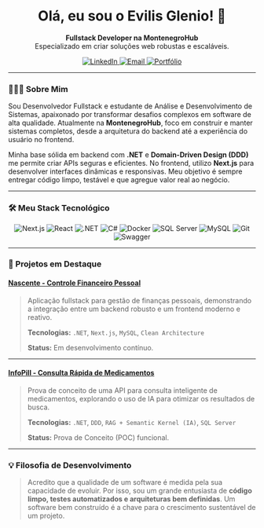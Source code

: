 <h1 align="center">Olá, eu sou o Evilis Glenio! 👋</h1>

<p align="center">
  <strong>Fullstack Developer na MontenegroHub</strong> <br />
  Especializado em criar soluções web robustas e escaláveis.
</p>

<p align="center">
  <a href="https://www.linkedin.com/in/evilis-glenio/" target="_blank">
    <img src="https://img.shields.io/badge/LinkedIn-0077B5?style=for-the-badge&logo=linkedin&logoColor=white" alt="LinkedIn">
  </a>
  <a href="mailto:glenio.developer@gmail.com" target="_blank">
    <img src="https://img.shields.io/badge/Email-D14836?style=for-the-badge&logo=gmail&logoColor=white" alt="Email">
  </a>
  <a href="https://evilis-glenio-app.vercel.app/" target="_blank">
    <img src="https://img.shields.io/badge/Portfólio-00C7B7?style=for-the-badge&logo=webtrees&logoColor=white" alt="Portfólio">
  </a>
</p>

---

### 👨🏻‍💻 Sobre Mim

Sou Desenvolvedor Fullstack e estudante de Análise e Desenvolvimento de Sistemas, apaixonado por transformar desafios complexos em software de alta qualidade. Atualmente na **MontenegroHub**, foco em construir e manter sistemas completos, desde a arquitetura do backend até a experiência do usuário no frontend.

Minha base sólida em backend com **.NET** e **Domain-Driven Design (DDD)** me permite criar APIs seguras e eficientes. No frontend, utilizo **Next.js** para desenvolver interfaces dinâmicas e responsivas. Meu objetivo é sempre entregar código limpo, testável e que agregue valor real ao negócio.

---

### 🛠️ Meu Stack Tecnológico

<p align="center">
  <img src="https://img.shields.io/badge/Next.js-000000?style=for-the-badge&logo=nextdotjs&logoColor=white" alt="Next.js" />
  <img src="https://img.shields.io/badge/React-20232A?style=for-the-badge&logo=react&logoColor=61DAFB" alt="React" />
  <img src="https://img.shields.io/badge/.NET-512BD4?style=for-the-badge&logo=dotnet&logoColor=white" alt=".NET" />
  <img src="https://img.shields.io/badge/C%23-239120?style=for-the-badge&logo=c-sharp&logoColor=white" alt="C#" />
  <img src="https://img.shields.io/badge/Docker-2496ED?style=for-the-badge&logo=docker&logoColor=white" alt="Docker" />
  <img src="https://img.shields.io/badge/SQL%20Server-CC2927?style=for-the-badge&logo=microsoft-sql-server&logoColor=white" alt="SQL Server" />
  <img src="https://img.shields.io/badge/MySQL-4479A1?style=for-the-badge&logo=mysql&logoColor=white" alt="MySQL" />
  <img src="https://img.shields.io/badge/Git-F05032?style=for-the-badge&logo=git&logoColor=white" alt="Git" />
  <img src="https://img.shields.io/badge/Swagger-85EA2D?style=for-the-badge&logo=swagger&logoColor=black" alt="Swagger" />
</p>

---

### 📌 Projetos em Destaque

#### [Nascente - Controle Financeiro Pessoal](https://github.com/EvilisGlenio/nascente)
> Aplicação fullstack para gestão de finanças pessoais, demonstrando a integração entre um backend robusto e um frontend moderno e reativo.
>
> **Tecnologias:** `.NET`, `Next.js`, `MySQL`, `Clean Architecture`
>
> **Status:** Em desenvolvimento contínuo.

---

#### [InfoPill - Consulta Rápida de Medicamentos](https://github.com/EvilisGlenio/InfoPill)
> Prova de conceito de uma API para consulta inteligente de medicamentos, explorando o uso de IA para otimizar os resultados de busca.
>
> **Tecnologias:** `.NET`, `DDD`, `RAG + Semantic Kernel (IA)`, `SQL Server`
>
> **Status:** Prova de Conceito (POC) funcional.

---

### 💡 Filosofia de Desenvolvimento

> Acredito que a qualidade de um software é medida pela sua capacidade de evoluir. Por isso, sou um grande entusiasta de **código limpo, testes automatizados e arquiteturas bem definidas**. Um software bem construído é a chave para o crescimento sustentável de um projeto.

